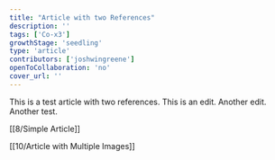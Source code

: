```yaml
---
title: "Article with two References"
description: ''
tags: ['Co-x3']
growthStage: 'seedling'
type: 'article'
contributors: ['joshwingreene']
openToCollaboration: 'no'
cover_url: ''
---
```


This is a test article with two references. This is an edit. Another edit. Another test.

[[8/Simple Article]]

[[10/Article with Multiple Images]]
